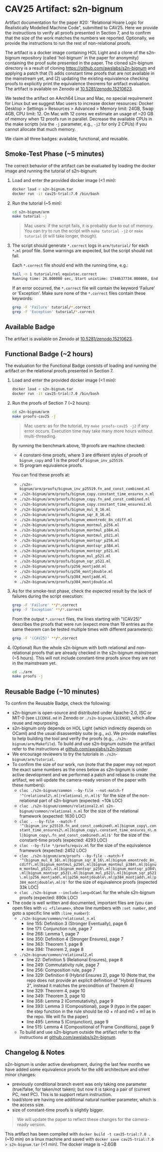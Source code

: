 # CAV25 Artifact: s2n-bignum

Artifact documentation for the paper #20: "Relational Hoare Logic for Realistically Modelled Machine Code", submitted to CAV25.
Here we provide the instructions to verify all proofs presented in Section 7, and to confirm that the size of the work matches the numbers we reported.
Optionally, we provide the instructions to run the rest of non-relational proofs.

The artifact is a docker image containing HOL Light and a clone of the s2n-bignum repository (called 'hol-bignum' in the paper for anonymity) containing the proof suite presented in the paper.
The cloned s2n-bignum directory is a result of cloning https://github.com/awslabs/s2n-bignum and applying a patch that
(1) adds constant time proofs that are not available in the mainstream yet, and (2) updating the existing equivalence checking proofs to explicitly print the equivalence theorems for artifact evaluation.
The artifact is available on Zenodo at [10.5281/zenodo.15210623](https://doi.org/10.5281/zenodo.15210623).

We tested the artifact on AArch64 Linux and Mac, no special requirement for Linux but we suggest Mac users to increase docker resources: Docker Desktop > Settings > Resources > Advanced > Memory limit: 24GB, Swap 4GB, CPU limit: 12. On Mac with 12 cores we estimate an usage of ~20 GB of memory when 12 proofs run in parallel. Decrease the available CPUs in the make scripts (via the `-j` parameter, e.g., `-j2` for only 2 CPUs) if you cannot allocate that much memory.

We claim all three badges: available, functional, and reusable.

## Smoke-Test Phase (~5 minutes)

The correct behavior of the artifact can be evaluated by loading the docker image and running the tutorial of s2n-bignum:

1. Load and enter the provided docker image (<1 min):

    ```bash
    docker load < s2n-bignum.tar
    docker run -it cav25-trial:7.0 /bin/bash
    ```

2. Run the tutorial (~5 min):

    ```bash
    cd s2n-bignum/arm
    make tutorial -j
    ```

    > Mac users: if the script fails, it is probably due to out of memory. You can try to run the script with `make tutorial -j2` or `make tutorial` (it will take longer, though).

3. The script should generate `*.correct` logs in `arm/tutorial/` for each `*.ml` proof file. Some warnings are expected, but the script should not fail.

    Each `*.correct` file should end with the running time, e.g.:

    ```bash
    tail -n 1 tutorial/rel_equivtac.correct
    Running time: 26.000000 sec, Start unixtime: 1744637734.000000, End unixtime: 1744637760.000000
    ```

    If an error occurred, the `*.correct` file will contain the keyword 'Failure' or 'Exception'. Make sure none of the `*.correct` files contain these keywords:

    ```bash
    grep -F 'Failure' tutorial/*.correct
    grep -F 'Exception' tutorial/*.correct
    ```

## Available Badge

The artifact is available on Zenodo at [10.5281/zenodo.15210623](https://doi.org/10.5281/zenodo.15210623).

## Functional Badge (~2 hours)

The evaluation for the Functional Badge consists of loading and running the artifact on the relational proofs presented in Section 7.

1. Load and enter the provided docker image (<1 min):

    ```bash
    docker load < s2n-bignum.tar
    docker run -it cav25-trial:7.0 /bin/bash
    ```

2. Run the proofs of Section 7 (~2 hours):

    ```bash
    cd s2n-bignum/arm
    make proofs-cav25 -j
    ```

    > Mac users: as for the tutorial, try `make proofs-cav25 -j2` if any error occurs. Execution time may take many more hours without multi-threading.

    By running the benchmark above, 19 proofs are machine checked:

    - 4 constant-time proofs, where 3 are different styles of proofs of `bignum_copy` and 1 is the proof of `bignum_inv_p25519`.
    - 15 program equivalence proofs.

    You can find these proofs at:

    - `./s2n-bignum/arm/proofs/bignum_inv_p25519.fn_and_const_combined.ml`
    - `./s2n-bignum/arm/proofs/bignum_copy.constant_time_ensures_n.ml`
    - `./s2n-bignum/arm/proofs/bignum_copy.fn_and_const_combined.ml`
    - `./s2n-bignum/arm/proofs/bignum_copy.constant_time_ensures2.ml`
    - `./s2n-bignum/arm/proofs/bignum_mul_8_16.ml`
    - `./s2n-bignum/arm/proofs/bignum_sqr_8_16.ml`
    - `./s2n-bignum/arm/proofs/bignum_emontredc_8n_cdiff.ml`
    - `./s2n-bignum/arm/proofs/bignum_montmul_p256.ml`
    - `./s2n-bignum/arm/proofs/bignum_montmul_p384.ml`
    - `./s2n-bignum/arm/proofs/bignum_montmul_p521.ml`
    - `./s2n-bignum/arm/proofs/bignum_montsqr_p256.ml`
    - `./s2n-bignum/arm/proofs/bignum_montsqr_p384.ml`
    - `./s2n-bignum/arm/proofs/bignum_montsqr_p521.ml`
    - `./s2n-bignum/arm/proofs/bignum_mul_p521.ml`
    - `./s2n-bignum/arm/proofs/bignum_sqr_p521.ml`
    - `./s2n-bignum/arm/proofs/p256_montjadd.ml`
    - `./s2n-bignum/arm/proofs/p256_montjdouble.ml`
    - `./s2n-bignum/arm/proofs/p384_montjadd.ml`
    - `./s2n-bignum/arm/proofs/p384_montjdouble.ml`

3. As for the smoke-test phase, check the expected result by the lack of failures during the script execution:

    ```bash
    grep -F 'Failure' **/*.correct
    grep -F 'Exception' **/*.correct
    ```

    From the output `*.correct` files, the lines starting with "(CAV25)" describes the proofs that were run (expect more than 19 entries as the same theorem can be tested multiple times with different parameters):

    ```bash
    grep -F '(CAV25)' **/*.correct
    ```

4. (Optional) Run the whole s2n-bignum with both relational and non-relational proofs that are already checked in the s2n-bignum mainstream (~5 hours). This will not include constant-time proofs since they are not in the mainstream yet.

    ```bash
    cd ../arm
    make proofs -j
    ```

## Reusable Badge (~10 minutes)

To confirm the Reusable Badge, check the following:

- s2n-bignum is open-source and distributed under Apache-2.0, ISC or MIT-0 (see `LICENSE.md` in Zenodo or `./s2n-bignum/LICENSE`), which allow reuse and repurposing.
- s2n-bignum only depends on HOL Light (which indirectly depends on OCaml) and the usual disassembly suite (e.g., `as`). We provide makefiles to help building the tool and verify the proofs (e.g., `./s2n-bignum/arm/Makefile`). To build and use s2n-bignum outside the artifact refer to the instructions at [github.com/awslabs/s2n-bignum](https://github.com/awslabs/s2n-bignum/tree/main)
- We encourage reviewers to try the tutorials in `./s2n-bignum/arm/tutorial`.
- To confirm the size of our work, run (note that the paper may not report the exact same numbers as the ones below as s2n-bignum is under active development and we performed a patch and rebase to create the artifact, we will update the camera-ready version of the paper with these numbers):
  - `cloc ./s2n-bignum/common --by-file --not-match-f '^(relational2\.ml|relational_n\.ml)$'` for the size of the non-relational part of s2n-bignum (expected: ~10k LOC)
  - `cloc ./s2n-bignum/common/relational2.ml s2n-bignum/common/relational_n.ml` for the size of the relational framework (expected: 1630 LOC)
  - `cloc . --by-file --match-f '^(bignum_inv_p25519.fn_and_const_combined\.ml|bignum_copy\.constant_time_ensures2\.ml|bignum_copy\.constant_time_ensures_n\.ml|bignum_copy\.fn_and_const_combined\.ml)$'` for the size of the constant-time proofs (expected: 4293 LOC)
  - `cloc --by-file */proofs/equiv.ml` for the size of the equivalence framework (expected: 2452 LOC)
  - `cloc ./s2n-bignum/arm/proofs --by-file --match-f '^(bignum_mul_8_16\.ml|bignum_sqr_8_16\.ml|bignum_emontredc_8n_cdiff\.ml|bignum_montmul_p256\.ml|bignum_montmul_p384\.ml|bignum_montmul_p521\.ml|bignum_montsqr_p256\.ml|bignum_montsqr_p384\.ml|bignum_montsqr_p521\.ml|bignum_mul_p521\.ml|bignum_sqr_p521\.ml|p256_montjadd\.ml|p256_montjdouble\.ml|p384_montjadd\.ml|p384_montjdouble\.ml)$'` for the size of equivalence proofs (expected 33k LOC)
  - `cloc ./s2n-bignum --include-lang=OCaml` for the whole s2n-bignum proofs (expected: 890k LOC)
- The code is well written and documented, important files are (you can open files with `vi <filename>`, show line numbers with `:set number`, and goto a specific line with `:line_number`):
  - `./s2n-bignum/common/relational_n.ml`
    - line 155: Definition 3 (Stronger Eventually), page 6
    - line 171: Conjunction rule, page 7
    - line 268: Lemma 1, page 7
    - line 350: Definition 4 (Stronger Ensures), page 7
    - line 363: Theorem 1, page 8
    - line 394: Theorem 2, page 8
  - `./s2n-bignum/common/relational2.ml`
    - line 22: Definition 5 (Relational Ensures), page 8
    - line 249: Commutativity rule, page 7
    - line 256: Composition rule, page 7
    - line 329: Definition 6 (Hybrid Ensures 2), page 10 (Note that, the repo does not provide an explicit definition of "Hybrid Ensures 2", instead it matches the precondition of Theorem 4)
    - line 329: Theorem 4, page 10
    - line 349: Theorem 3, page 10
    - line 358: Lemma 2 (Commutativity), page 9
    - line 393: Lemma 3 (Compositional), page 9 (typo in the paper: the step function in the rule should be n0 + n1 and m0 + m1 as in the repo. We will fix the paper)
    - line 495: Lemma 5 (Conjunction), page 9
    - line 515: Lemma 4 (Compositional of Frame Conditions), page 9
  - To build and use s2n-bignum outside the artifact refer to the instructions at [github.com/awslabs/s2n-bignum](https://github.com/awslabs/s2n-bignum/tree/main).

## Changelog & Notes

s2n-bignum is under active development, during the last few months we have added some equivalence proofs for the x86 architecture and other minor changes:

- previously conditional branch event was only taking one parameter (true/false, for taken/not taken); but now it is taking a pair of (current PC, next PC). This is to support return instruction.
- load/store are having one additional natural number parameter, which is the access size.
- size of constant-time proofs is slightly bigger.

> We will update the paper to reflect these changes for the camera-ready version.

This artifact has been compiled with `docker build -t cav25-trial:7.0 .` (~10 min) on a linux machine and saved with `docker save cav25-trial:7.0 > s2n-bignum.tar` (<1 min). The docker image is ~2.6GB
